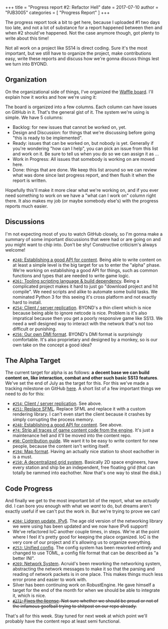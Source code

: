 +++
title = "Progress report #2: Refactor Hell"
date = 2017-07-10
author = "PJB3005"
categories = [
	"Progress Report"
]
+++

The progress report took a bit to get here, because I uploaded #1 two days too late, and not a lot of substance for a report happened between then and when #2 should've happened. Not the case anymore though, got plenty to write about this time!

<!--more-->

Not all work on a project like SS14 is direct coding. Sure it's the most important, but we still have to organize the project, make contributions easy, write these reports and discuss how we're gonna discuss things lest we turn into BYOND.

## Organization

On the organizational side of things, I've organized the [Waffle board](https://waffle.io/space-wizards/space-station-14). I'll explain how it works and how we're using it:

The board is organized into a few columns. Each column can have issues on GitHub in it. That's the general gist of it. The system we're using is simple. We have 5 columns:

* Backlog: for new issues that cannot be worked on, yet.
* Design and Discussion: for things that we're discussing before going "this is ready to be implemented".
* Ready: issues that can be worked on, but nobody is yet. Generally if you're wondering "how can I help", you can pick an issue from this list and work on it. Be sure to tell us when you do so we can assign it as ...
* Work in Progress: All issues that somebody is working on are moved here.
* Done: things that are done. We keep this list around so we can review what was done since last progress report, and then flush it when the report is written.

Hopefully this'll make it more clear what we're working on, and if you ever need something to work on we have a "what can I work on" column right there. It also makes my job (or maybe somebody else's) with the progress reports much easier.

## Discussions

I'm not expecting most of you to watch GitHub closely, so I'm gonna make a summary of some important discussions that were had or are going on and *you* might want to chip into. Don't be shy! Constructive criticism's always welcome!

* [`#248`: Establishing a good API for content](https://github.com/space-wizards/space-station-14/issues/248). Being able to write content on at least a simple level is the big target for us to enter the "alpha" phase. We're working on establishing a good API for things, such as common functions and types that are needed to write game logic.
* [`#261`: Tooling scripting language & build dependency](https://github.com/space-wizards/space-station-14/issues/261). Being a complicated project makes it hard to just go "download project and hit compile". We need scripts and alike to automate some build tasks. We nominated Python 3 for this seeing it's cross platform and not exactly hard to install.
* [`#254`: Client / server replication](https://github.com/space-wizards/space-station-14/issues/254). BYOND's a thin client which is nice because being able to ignore netcode is nice. Problem is it's also impratical because then you get a poorly responsive game like SS13. We need a well designed way to interact with the network that's not too difficult or punishing.
* [`#256`: Our own DMI format](https://github.com/space-wizards/space-station-14/issues/256). BYOND's DMI format is surprisingly comfortable. It's also proprietary and designed by a monkey, so is our own take on the concept a good idea?

## The Alpha Target

The current target for alpha is as follows: **a decent base we can build content on, like interaction, combat and other such basic SS13 features**. We've set the end of July as the target for this. For this we've made a tracking milestone on GitHub [here](https://github.com/space-wizards/space-station-14/milestone/1). A short list of a few important things we need to do for this:

* [`#254`: Client / server replication](https://github.com/space-wizards/space-station-14/issues/254). See above.
* [`#251`: Replace SFML](https://github.com/space-wizards/space-station-14/issues/251). Replace SFML and replace it with a custom rendering library. I can't even start the client because it crashes by simply corrupting the process memory.
* [`#248`: Establishing a good API for content](https://github.com/space-wizards/space-station-14/issues/248). See above.
* [`#74`: Strip all traces of game content code from the engine](https://github.com/space-wizards/space-station-14/issues/74). It's just a maintenance hell and it'll be moved into the content repo.
* [`#90`: Contribution guide](https://github.com/space-wizards/space-station-14/issues/90). We want it to be easy to write content for new people, because the content isn't writing itself.
* [`#194`: Map format](https://github.com/space-wizards/space-station-14/issues/194). Having an actually nice station to shoot eachother in is a must.
* [`#150`: A decentralized grid system](https://github.com/space-wizards/space-station-14/issues/150). Basically 2D space engineers, have every station and ship be an independent, free floating grid (that can totally be rammed into eachother. Now that's one way to steal the disk.)

## Code Progress

And finally we get to the most important bit of the report, what we *actually* did. I can bore you enough with what we *want* to do, but dreams aren't exactly useful if we can't put the work in. But we're trying to prove we can!

* [`#204`: Lidgren update, IPv6](https://github.com/space-wizards/space-station-14/pull/204). The age old version of the networking library we were using has been updated and we now have IPv6 support!
* We've refactored IoC another couple times, in steps. We're at the point where I feel it's pretty good for keeping the place organized. IoC is the very core of our project and it's allowing us to organize everything.
* [`#253`: Unified config](https://github.com/space-wizards/space-station-14/pull/253). The config system has been reworked entirely and changed to use TOML, a config file format that can be described as "a better INI".
* [`#269`: Network System](https://github.com/space-wizards/space-station-14/pull/269). Acruid's been reworking the networking system, abstracting the network messages to make it so that the parsing and reading of network packets is in one place. This makes things much less error prone and easier to work with.
* Silver has been continuing work on RobustEngine. He gave himself a target for the end of the month for when we should be able to integrate it, which is nice.
* ~~[`#271`: Fixes the license](https://github.com/space-wizards/space-station-14/pull/271). Not sure whether we should be proud or not of the infamous goofball trying to shitpost on our repo already.~~

That's all for this week. Stay tuned for next week at which point we'll probably have the content repo at least semi functional.
